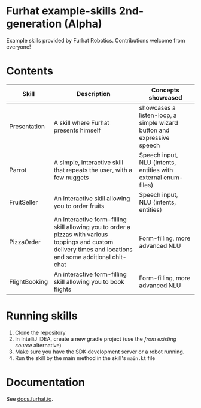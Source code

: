 # Furhat example-skills 2nd-generation (Alpha)

Example skills provided by Furhat Robotics. Contributions welcome from everyone!

# Contents

Skill                 | Description                                 | Concepts showcased
----------------------|---------------------------------------------|------------------------------------------------------
Presentation | A skill where Furhat presents himself | showcases a listen-loop, a simple wizard button and expressive speech | Speech output, extention methods, listen-loop, wizard button, onTime
Parrot | A simple, interactive skill that repeats the user, with a few nuggets | Speech input, NLU (intents, entities with external enum-files)
FruitSeller | An interactive skill allowing you to order fruits | Speech input, NLU (intents, entities)
PizzaOrder | An interactive form-filling skill allowing you to order a pizzas with various toppings and custom delivery times and locations and some additional chit-chat | Form-filling, more advanced NLU
FlightBooking | An interactive form-filling skill allowing you to book flights | Form-filling, more advanced NLU

# Running skills
1. Clone the repository
2. In IntelliJ IDEA, create a new gradle project (use the _from existing source_ alternative)
3. Make sure you have the SDK development server or a robot running.
4. Run the skill by the main method in the skill's `main.kt` file

# Documentation
See [docs.furhat.io](https://docs.furhat.io).
